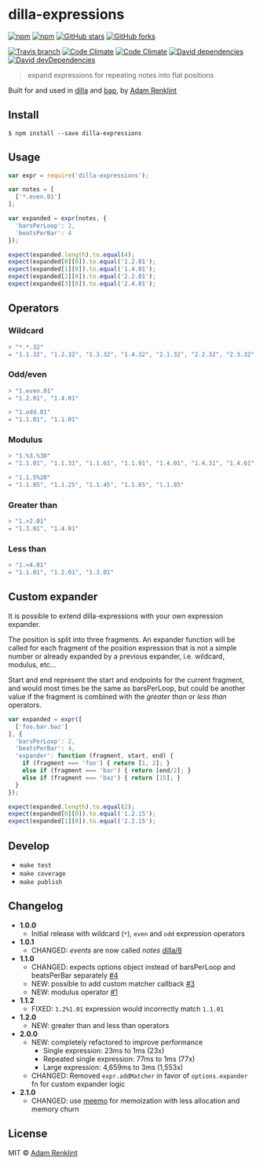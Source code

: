 # dilla-expressions

[![npm](https://img.shields.io/npm/v/dilla-expressions.svg?style=flat-square)](https://www.npmjs.com/package/dilla-expressions) [![npm](https://img.shields.io/npm/dm/dilla-expressions.svg?style=flat-square)](https://www.npmjs.com/package/dilla-expressions) [![GitHub stars](https://img.shields.io/github/stars/adamrenklint/dilla-expressions.svg?style=flat-square)](https://github.com/adamrenklint/dilla-expressions/stargazers) [![GitHub forks](https://img.shields.io/github/forks/adamrenklint/dilla-expressions.svg?style=flat-square)](https://github.com/adamrenklint/dilla-expressions/network)

[![Travis branch](https://img.shields.io/travis/adamrenklint/dilla-expressions.svg?style=flat-square)](https://travis-ci.org/adamrenklint/dilla-expressions) [![Code Climate](https://img.shields.io/codeclimate/github/adamrenklint/dilla-expressions.svg?style=flat-square)](https://codeclimate.com/github/adamrenklint/dilla-expressions) [![Code Climate](https://img.shields.io/codeclimate/coverage/github/adamrenklint/dilla-expressions.svg?style=flat-square)](https://codeclimate.com/github/adamrenklint/dilla-expressions) [![David dependencies](https://img.shields.io/david/adamrenklint/dilla-expressions.svg?style=flat-square)](https://david-dm.org/adamrenklint/dilla-expressions) [![David devDependencies](https://img.shields.io/david/dev/adamrenklint/dilla-expressions.svg?style=flat-square)](https://david-dm.org/adamrenklint/dilla-expressions#info=devDependencies)

> expand expressions for repeating notes into flat positions

Built for and used in [dilla](https://github.com/adamrenklint/dilla) and [bap](http://bapjs.org), by [Adam Renklint](http://adamrenklint.com)

## Install

```
$ npm install --save dilla-expressions
```

## Usage

```javascript
var expr = require('dilla-expressions');

var notes = [
  ['*.even.01']
];

var expanded = expr(notes, {
  'barsPerLoop': 2,
  'beatsPerBar': 4
});

expect(expanded.length).to.equal(4);
expect(expanded[0][0]).to.equal('1.2.01');
expect(expanded[1][0]).to.equal('1.4.01');
expect(expanded[2][0]).to.equal('2.2.01');
expect(expanded[3][0]).to.equal('2.4.01');
```

## Operators

### Wildcard

```js
> "*.*.32"
= "1.1.32", "1.2.32", "1.3.32", "1.4.32", "2.1.32", "2.2.32", "2.3.32", "2.4.32"
```

### Odd/even

```js
> "1.even.01"
= "1.2.01", "1.4.01"

> "1.odd.01"
= "1.1.01", "1.1.01"
```

### Modulus

```js
> "1.%3.%30"
= "1.1.01", "1.1.31", "1.1.61", "1.1.91", "1.4.01", "1.4.31", "1.4.61", "1.4.91"

> "1.1.5%20"
= "1.1.05", "1.1.25", "1.1.45", "1.1.65", "1.1.85"
```

### Greater than

```js
> "1.>2.01"
= "1.3.01", "1.4.01"
```

### Less than

```js
> "1.<4.01"
= "1.1.01", "1.2.01", "1.3.01"
```

## Custom expander

It is possible to extend dilla-expressions with your own expression expander.

The position is split into three fragments. An expander function will be called for each fragment of the position expression that is not a simple number or already expanded by a previous expander, i.e. wildcard, modulus, etc...

Start and end represent the start and endpoints for the current fragment, and would most times be the same as barsPerLoop, but could be another value if the fragment is combined with the *greater than* or *less than* operators.

```js
var expanded = expr([
  ['foo.bar.baz']
], {
  'barsPerLoop': 2,
  'beatsPerBar': 4,
  'expander': function (fragment, start, end) {
    if (fragment === 'foo') { return [1, 2]; }
    else if (fragment === 'bar') { return [end/2]; }
    else if (fragment === 'baz') { return [15]; }
  }
});

expect(expanded.length).to.equal(2);
expect(expanded[0][0]).to.equal('1.2.15');
expect(expanded[1][0]).to.equal('2.2.15');
```

## Develop

- ```make test```
- ```make coverage```
- ```make publish```

## Changelog

- **1.0.0**
  - Initial release with wildcard (```*```), ```even``` and ```odd``` expression operators
- **1.0.1**
  - CHANGED: *events* are now called *notes* [dilla/8](https://github.com/adamrenklint/dilla/issues/8)
- **1.1.0**
  - CHANGED: expects options object instead of barsPerLoop and beatsPerBar separately [#4](https://github.com/adamrenklint/dilla-expressions/issues/4)
  - NEW: possible to add custom matcher callback [#3](https://github.com/adamrenklint/dilla-expressions/issues/3)
  - NEW: modulus operator [#1](https://github.com/adamrenklint/dilla-expressions/issues/1)
- **1.1.2**
  - FIXED: ```1.2%1.01``` expression would incorrectly match ```1.1.01```
- **1.2.0**
  - NEW: greater than and less than operators
- **2.0.0**
  - NEW: completely refactored to improve performance
    - Single expression: 23ms to 1ms (23x)
    - Repeated single expression: 77ms to 1ms (77x)
    - Large expression: 4,659ms to 3ms (1,553x)
  - CHANGED: Removed ```expr.addMatcher``` in favor of ```options.expander``` fn for custom expander logic
- **2.1.0**
  - CHANGED: use [meemo](http://github.com/adamrenklint/meemo) for memoization with less allocation and memory churn

## License

MIT © [Adam Renklint](http://adamrenklint.com)

